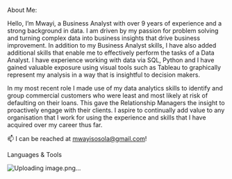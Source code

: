 About Me:

Hello, I’m Mwayi, a Business Analyst with over 9 years of experience and a strong background in data. I am driven by my passion for problem solving  and turning complex data into business insights that drive business improvement.  In addition to my Business Analyst skills, I have also added additional skills that enable me to effectively perform the tasks of a Data Analyst. I have experience working with data via SQL, Python and I have gained valuable exposure using visual tools such as Tableau to graphically represent my analysis in a way that is insightful to decision makers. 

In my most recent role I made use of my data analytics skills to identify and group commercial customers who were least and most likely at risk of defaulting on their loans. This gave the Relationship Managers the insight to proactively  engage with their clients. I aspire to continually add value to any organisation that I work for using the experience and skills that I have acquired over my career thus far.

📫 I can be reached at mwayisosola@gmail.com!

Languages & Tools

![Uploading image.png…]()
